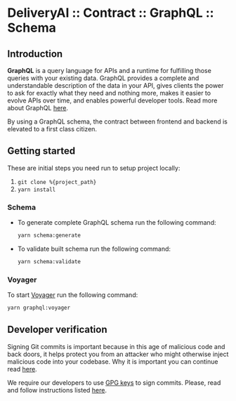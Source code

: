 DeliveryAI :: Contract :: GraphQL :: Schema
===

## Introduction

**GraphQL** is a query language for APIs and a runtime for fulfilling those queries with your existing data. 
GraphQL provides a complete and understandable description of the data in your API, gives clients the power 
to ask for exactly what they need and nothing more, makes it easier to evolve APIs over time, and enables powerful 
developer tools. Read more about GraphQL [here](https://graphql.org/).

By using a GraphQL schema, the contract between frontend and backend is elevated to a first class citizen.

## Getting started

These are initial steps you need run to setup project locally:

1) `git clone %{project_path}`
2) `yarn install`

### Schema

- To generate complete GraphQL schema run the following command: 
  ```bash 
  yarn schema:generate
  ```

-  To validate built schema run the following command:
   ```bash
   yarn schema:validate
   ```

### Voyager

To start [Voyager](https://github.com/APIs-guru/graphql-voyager) run the following command: 
```bash 
yarn graphql:voyager
```

## Developer verification

Signing Git commits is important because in this age of malicious code and back doors, 
it helps protect you from an attacker who might otherwise inject malicious code into your codebase.
Why it is important you can continue read [here](https://www.linuxjournal.com/content/signing-git-commits).

We require our developers to use [GPG keys](https://wikipedia.org/wiki/GnuPG) to sign commits.
Please, read and follow instructions listed [here](https://gitlab.com/help/user/project/repository/gpg_signed_commits/index.md).


